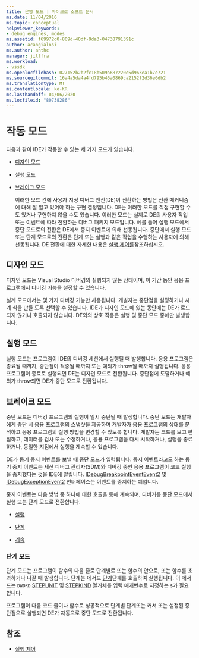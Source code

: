 ```yaml
---
title: 운영 모드 | 마이크로 소프트 문서
ms.date: 11/04/2016
ms.topic: conceptual
helpviewer_keywords:
- debug engines, modes
ms.assetid: f69972d0-809d-40df-9da3-04738791391c
author: acangialosi
ms.author: anthc
manager: jillfra
ms.workload:
- vssdk
ms.openlocfilehash: 027152b2b2fc18b509a687220e5d963ea1b7e721
ms.sourcegitcommit: 16a4a5da4a4fd795b46a0869ca2152f2d36e6db2
ms.translationtype: MT
ms.contentlocale: ko-KR
ms.lasthandoff: 04/06/2020
ms.locfileid: "80738286"
---
```

# <a name="operational-modes"></a>작동 모드
다음과 같이 IDE가 작동할 수 있는 세 가지 모드가 있습니다.

- [디자인 모드](#vsconoperationalmodesanchor1)

- [실행 모드](#vsconoperationalmodesanchor2)

- [브레이크 모드](#vsconoperationalmodesanchor3)

  이러한 모드 간에 사용자 지정 디버그 엔진(DE)이 전환하는 방법은 전환 메커니즘에 대해 잘 알고 있어야 하는 구현 결정입니다. DE는 이러한 모드를 직접 구현할 수도 있거나 구현하지 않을 수도 있습니다. 이러한 모드는 실제로 DE의 사용자 작업 또는 이벤트에 따라 전환하는 디버그 패키지 모드입니다. 예를 들어 실행 모드에서 중단 모드로의 전환은 DE에서 중지 이벤트에 의해 선동됩니다. 중단에서 실행 모드 또는 단계 모드로의 전환은 단계 또는 실행과 같은 작업을 수행하는 사용자에 의해 선동됩니다. DE 전환에 대한 자세한 내용은 [실행 제어를](../../extensibility/debugger/control-of-execution.md)참조하십시오.

## <a name="design-mode"></a><a name="vsconoperationalmodesanchor1"></a>디자인 모드
 디자인 모드는 Visual Studio 디버깅의 실행되지 않는 상태이며, 이 기간 동안 응용 프로그램에서 디버깅 기능을 설정할 수 있습니다.

 설계 모드에서는 몇 가지 디버깅 기능만 사용됩니다. 개발자는 중단점을 설정하거나 시계 식을 만들 도록 선택할 수 있습니다. IDE가 디자인 모드에 있는 동안에는 DE가 로드되지 않거나 호출되지 않습니다. DE와의 상호 작용은 실행 및 중단 모드 중에만 발생합니다.

## <a name="run-mode"></a><a name="vsconoperationalmodesanchor2"></a>실행 모드
 실행 모드는 프로그램이 IDE의 디버깅 세션에서 실행될 때 발생합니다. 응용 프로그램은 종료될 때까지, 중단점이 적중될 때까지 또는 예외가 throw될 때까지 실행됩니다. 응용 프로그램이 종료로 실행되면 DE는 디자인 모드로 전환됩니다. 중단점에 도달하거나 예외가 throw되면 DE가 중단 모드로 전환됩니다.

## <a name="break-mode"></a><a name="vsconoperationalmodesanchor3"></a>브레이크 모드
 중단 모드는 디버깅 프로그램의 실행이 일시 중단될 때 발생합니다. 중단 모드는 개발자에게 중단 시 응용 프로그램의 스냅샷을 제공하며 개발자가 응용 프로그램의 상태를 분석하고 응용 프로그램의 실행 방법을 변경할 수 있도록 합니다. 개발자는 코드를 보고 편집하고, 데이터를 검사 또는 수정하거나, 응용 프로그램을 다시 시작하거나, 실행을 종료하거나, 동일한 지점에서 실행을 계속할 수 있습니다.

 DE가 동기 중지 이벤트를 보낼 때 중단 모드가 입력됩니다. 중지 이벤트라고도 하는 동기 중지 이벤트는 세션 디버그 관리자(SDM)와 디버깅 중인 응용 프로그램이 코드 실행을 중지했다는 것을 IDE에 알립니다. [IDebugBreakpointEventEvent2](../../extensibility/debugger/reference/idebugbreakpointevent2.md) 및 [IDebugExceptionEvent2](../../extensibility/debugger/reference/idebugexceptionevent2.md) 인터페이스는 이벤트를 중지하는 예입니다.

 중지 이벤트는 다음 방법 중 하나에 대한 호출을 통해 계속되며, 디버거를 중단 모드에서 실행 또는 단계 모드로 전환합니다.

- [실행](../../extensibility/debugger/reference/idebugprocess3-execute.md)

- [단계](../../extensibility/debugger/reference/idebugprocess3-step.md)

- [계속](../../extensibility/debugger/reference/idebugprocess3-continue.md)

### <a name="step-mode"></a><a name="vsconoperationalmodesanchor4"></a>단계 모드
 단계 모드는 프로그램이 함수의 다음 줄로 단계별로 또는 함수의 안으로, 또는 함수를 초과하거나 나갈 때 발생합니다. 단계는 메서드 [단계](../../extensibility/debugger/reference/idebugprocess3-step.md)단계를 호출하여 실행됩니다. 이 메서드는 `DWORD` [STEPUNIT](../../extensibility/debugger/reference/stepunit.md) 및 [STEPKIND](../../extensibility/debugger/reference/stepkind.md) 열거체를 입력 매개변수로 지정하는 s가 필요합니다.

 프로그램이 다음 코드 줄이나 함수로 성공적으로 단계별 단계또는 커서 또는 설정된 중단점으로 실행되면 DE가 자동으로 중단 모드로 전환됩니다.

## <a name="see-also"></a>참조
- [실행 제어](../../extensibility/debugger/control-of-execution.md)
